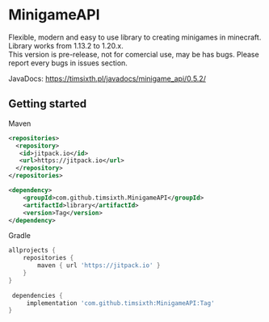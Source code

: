 # MinigameAPI
Flexible, modern and easy to use library to creating minigames in minecraft. <br>
Library works from 1.13.2 to 1.20.x.
<br>
This version is pre-release, not for comercial use, may be has bugs. 
Please report every bugs in issues section.<br>

JavaDocs: https://timsixth.pl/javadocs/minigame_api/0.5.2/

## Getting started

Maven
```xml
<repositories>
  <repository>
   <id>jitpack.io</id>
   <url>https://jitpack.io</url>
  </repository>
</repositories>

<dependency>
	<groupId>com.github.timsixth.MinigameAPI</groupId>
	<artifactId>library</artifactId>
	<version>Tag</version>
</dependency>
```
Gradle
```gradle
allprojects {
	repositories {
		maven { url 'https://jitpack.io' }
	}
}
  
 dependencies {
	 implementation 'com.github.timsixth:MinigameAPI:Tag'
}
```
